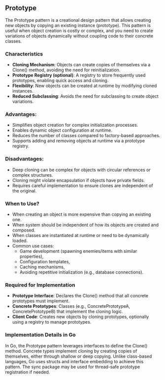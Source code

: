 ## Prototype

The Prototype pattern is a creational design pattern that allows creating new objects by copying an existing instance (prototype).
This pattern is useful when object creation is costly or complex, and you need to create variations of objects dynamically without coupling code to their concrete classes.

### Characteristics

- **Cloning Mechanism**:
    Objects can create copies of themselves via a Clone() method, avoiding the need for reinitialization.
- **Prototype Registry (optional)**:
    A registry to store frequently used prototypes, enabling quick access and cloning.
- **Flexibility**:
    New objects can be created at runtime by modifying cloned instances.
- **Reduced Subclassing**:
    Avoids the need for subclassing to create object variations.

### Advantages:

- Simplifies object creation for complex initialization processes.
- Enables dynamic object configuration at runtime.
- Reduces the number of classes compared to factory-based approaches.
- Supports adding and removing objects at runtime via a prototype registry.

### Disadvantages:

- Deep cloning can be complex for objects with circular references or complex structures.
- Cloning might violate encapsulation if objects have private fields.
- Requires careful implementation to ensure clones are independent of the original.

### When to Use?

- When creating an object is more expensive than copying an existing one.
- When system should be independent of how its objects are created and composed.
- When classes are instantiated at runtime or need to be dynamically loaded.
- Common use cases:
    + Game development (spawning enemies/items with similar properties),
    + Configuration templates,
    + Caching mechanisms,
    + Avoiding repetitive initialization (e.g., database connections).

### Required for Implementation

- **Prototype Interface**:
    Declares the Clone() method that all concrete prototypes must implement.
- **Concrete Prototypes**:
    Classes (e.g., ConcretePrototypeA, ConcretePrototypeB) that implement the cloning logic.
- **Client Code**:
    Creates new objects by cloning prototypes, optionally using a registry to manage prototypes.

### Implementation Details in Go

In Go, the Prototype pattern leverages interfaces to define the Clone() method.
Concrete types implement cloning by creating copies of themselves, either through shallow or deep copying.
Unlike class-based languages, Go uses structs and interface embedding to achieve this pattern.
The sync package may be used for thread-safe prototype registration if needed.
